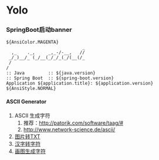 # Yolo

### SpringBoot启动banner

```
${AnsiColor.MAGENTA}
                             _
  ,_    ._,     _,_-/-__,   //
 _/_)__/_ (_/__(_/_/_(_/(__(/_
 /
/
:: Java         :: ${java.version}
:: Spring Boot  :: ${spring-boot.version}
Application ${application.title}: ${application.version}
${AnsiStyle.NORMAL}
```

#### ASCII Generator

1. ASCII 生成字符
   1. 推荐：http://patorjk.com/software/taag/#
   2. http://www.network-science.de/ascii/
2. [图片转TXT](https://www.degraeve.com/img2txt.php)
3. [汉字转字符](http://life.chacuo.net/convertfont2char)
4. [画图生成字符](https://asciiflow.com/#/)

